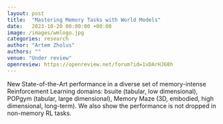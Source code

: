 ```yaml
---
layout: post
title:  "Mastering Memory Tasks with World Models"
date:   2023-10-20 00:00:00 +00:00
image: /images/wmlogo.jpg
categories: research
author: "Artem Zholus"
authors: ""
venue: "Under review"
openreview: https://openreview.net/forum?id=1vDArHJ68h
---
```

New State-of-the-Art performance in a diverse set of memory-intense Reinforcement Learning domains: bsuite (tabular, low dimensional), POPgym (tabular, large dimensional), Memory Maze (3D, embodied, high dimensional, long-term). We also show the performance is not dropped in non-memory RL tasks.

